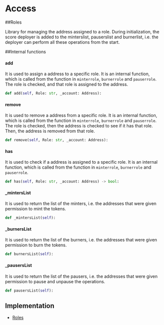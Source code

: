 # Access

##Roles

Library for managing the address assigned to a role. During initialization, the score deployer is added to the minterslist, pauserslist and burnerlist, i.e. the deployer can perform all these operations from the start.

##Internal functions

#### add
It is used to assign a address to a specific role. It is an internal function, which is called from the function in `minterrole`, `burnerrole` and `pauserrole`. The role is checked, and that role is assigned to the address.
```python
def add(self, Role: str, _account: Address):
```

#### remove
It is used to remove a address from a specific role. It is an internal function, which is called from the function in `minterrole`, `burnerrole` and `pauserrole`. The role is checked, then the address is checked to see if it has that role. Then, the address is removed from that role. 
```python
def remove(self, Role: str, _account: Address):
```

#### has
It is used to check if a address is assigned to a specific role. It is an internal function, which is called from the function in `minterrole`, `burnerrole` and `pauserrole`. 
```python
def has(self, Role: str, _account: Address) -> bool:
```

#### \_mintersList
It is used to return the list of the minters, i.e. the addresses that were given permission to mint the tokens.
```python
def _mintersList(self):
```

#### \_burnersList
It is used to return the list of the burners, i.e. the addresses that were given permission to burn the tokens.
```python
def burnersList(self):
```

#### \_pausersList
It is used to return the list of the pausers, i.e. the addresses that were given permission to pause and unpause the operations.
```python
def pausersList(self):
```


## Implementation
* [Roles](https://github.com/OpenDevICON/odi-contracts/blob/development/ODIContracts/access/roles.py "Roles")